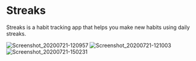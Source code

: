 # Streaks
Streaks is a habit tracking app that helps you make new habits using daily streaks.


![Screenshot_20200721-120957](https://user-images.githubusercontent.com/57001778/88038895-7d71ce80-cb64-11ea-8d11-fab2a9ef3279.png)
![Screenshot_20200721-121003](https://user-images.githubusercontent.com/57001778/88038901-7ea2fb80-cb64-11ea-8a70-c15285f5d7e0.png)
![Screenshot_20200721-150231](https://user-images.githubusercontent.com/57001778/88038904-7f3b9200-cb64-11ea-8365-26274c0fb112.png)

